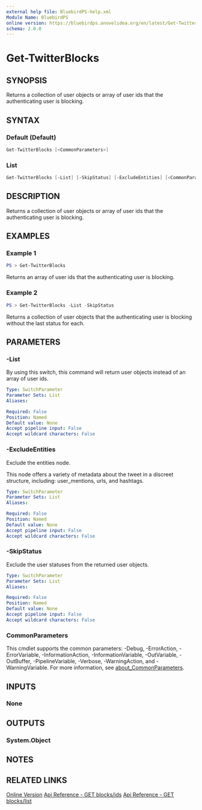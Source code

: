 ```yaml
---
external help file: BluebirdPS-help.xml
Module Name: BluebirdPS
online version: https://bluebirdps.anovelidea.org/en/latest/Get-TwitterBlocks
schema: 2.0.0
---
```


# Get-TwitterBlocks

## SYNOPSIS

Returns a collection of user objects or array of user ids that the authenticating user is blocking.

## SYNTAX

### Default (Default)

```powershell
Get-TwitterBlocks [<CommonParameters>]
```

### List

```powershell
Get-TwitterBlocks [-List] [-SkipStatus] [-ExcludeEntities] [<CommonParameters>]
```

## DESCRIPTION

Returns a collection of user objects or array of user ids that the authenticating user is blocking.

## EXAMPLES

### Example 1

```powershell
PS > Get-TwitterBlocks
```

Returns an array of user ids that the authenticating user is blocking.

### Example 2

```powershell
PS > Get-TwitterBlocks -List -SkipStatus
```

Returns a collection of user objects that the authenticating user is blocking without the last status for each.

## PARAMETERS

### -List

By using this switch, this command will return user objects instead of an array of user ids.

```yaml
Type: SwitchParameter
Parameter Sets: List
Aliases:

Required: False
Position: Named
Default value: None
Accept pipeline input: False
Accept wildcard characters: False
```

### -ExcludeEntities

Exclude the entities node.

This node offers a variety of metadata about the tweet in a discreet structure, including: user_mentions, urls, and hashtags.

```yaml
Type: SwitchParameter
Parameter Sets: List
Aliases:

Required: False
Position: Named
Default value: None
Accept pipeline input: False
Accept wildcard characters: False
```

### -SkipStatus

Exclude the user statuses from the returned user objects.

```yaml
Type: SwitchParameter
Parameter Sets: List
Aliases:

Required: False
Position: Named
Default value: None
Accept pipeline input: False
Accept wildcard characters: False
```

### CommonParameters

This cmdlet supports the common parameters: -Debug, -ErrorAction, -ErrorVariable, -InformationAction, -InformationVariable, -OutVariable, -OutBuffer, -PipelineVariable, -Verbose, -WarningAction, and -WarningVariable. For more information, see [about_CommonParameters](http://go.microsoft.com/fwlink/?LinkID=113216).

## INPUTS

### None

## OUTPUTS

### System.Object

## NOTES

## RELATED LINKS

[Online Version](https://bluebirdps.anovelidea.org/en/latest/Get-TwitterBlocks)
[Api Reference - GET blocks/ids](https://developer.twitter.com/en/docs/twitter-api/v1/accounts-and-users/mute-block-report-users/api-reference/get-blocks-ids)
[Api Reference - GET blocks/list](https://developer.twitter.com/en/docs/twitter-api/v1/accounts-and-users/mute-block-report-users/api-reference/get-blocks-list)
